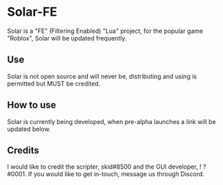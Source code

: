 # Solar-FE
Solar is a "FE" (Filtering Enabled) "Lua" project, for the popular game "Roblox", Solar will be updated frequently.

## Use
Solar is not open source and will never be, distributing and using is permitted but MUST be credited.

## How to use
Solar is currently being developed, when pre-alpha launches a link will be updated below.

## Credits
I would like to credit the scripter, skid#8500 and the GUI developer, ! ?#0001. If you would like to get in-touch, message us through Discord.
